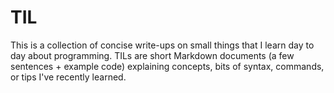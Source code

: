 # TIL

This is a collection of concise write-ups on small things that I learn day to day about programming. TILs are short Markdown documents (a few sentences + example code) explaining concepts, bits of syntax, commands, or tips I've recently learned.
